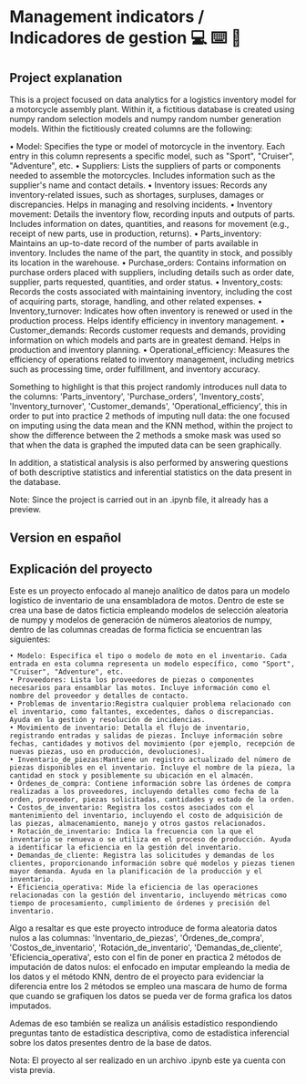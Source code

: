 # Management indicators / Indicadores de gestion :computer: :keyboard: :green_heart:
## Project explanation

This is a project focused on data analytics for a logistics inventory model for a motorcycle assembly plant. Within it, a fictitious database is created using numpy random selection models and numpy random number generation models. Within the fictitiously created columns are the following:

• Model: Specifies the type or model of motorcycle in the inventory. Each entry in this column represents a specific model, such as "Sport", "Cruiser", "Adventure", etc.
• Suppliers: Lists the suppliers of parts or components needed to assemble the motorcycles. Includes information such as the supplier's name and contact details.
• Inventory issues: Records any inventory-related issues, such as shortages, surpluses, damages or discrepancies. Helps in managing and resolving incidents.
• Inventory movement: Details the inventory flow, recording inputs and outputs of parts. Includes information on dates, quantities, and reasons for movement (e.g., receipt of new parts, use in production, returns).
• Parts_inventory: Maintains an up-to-date record of the number of parts available in inventory. Includes the name of the part, the quantity in stock, and possibly its location in the warehouse.
• Purchase_orders: Contains information on purchase orders placed with suppliers, including details such as order date, supplier, parts requested, quantities, and order status.
• Inventory_costs: Records the costs associated with maintaining inventory, including the cost of acquiring parts, storage, handling, and other related expenses.
• Inventory_turnover: Indicates how often inventory is renewed or used in the production process. Helps identify efficiency in inventory management.
• Customer_demands: Records customer requests and demands, providing information on which models and parts are in greatest demand. Helps in production and inventory planning.
• Operational_efficiency: Measures the efficiency of operations related to inventory management, including metrics such as processing time, order fulfillment, and inventory accuracy.

Something to highlight is that this project randomly introduces null data to the columns: 'Parts_inventory', 'Purchase_orders', 'Inventory_costs', 'Inventory_turnover', 'Customer_demands', 'Operational_efficiency', this in order to put into practice 2 methods of imputing null data: the one focused on imputing using the data mean and the KNN method, within the project to show the difference between the 2 methods a smoke mask was used so that when the data is graphed the imputed data can be seen graphically.

In addition, a statistical analysis is also performed by answering questions of both descriptive statistics and inferential statistics on the data present in the database.

Note: Since the project is carried out in an .ipynb file, it already has a preview.


## Version en español
## Explicación del proyecto

Este es un proyecto enfocado al manejo analítico de datos  para un modelo logístico de inventario de una ensambladora de motos. Dentro de este se crea una base de datos ficticia empleando modelos de selección aleatoria de numpy y modelos de generación de números aleatorios de numpy, dentro de las columnas creadas de forma ficticia se encuentran las siguientes:

    • Modelo: Especifica el tipo o modelo de moto en el inventario. Cada entrada en esta columna representa un modelo específico, como "Sport", "Cruiser", "Adventure", etc. 
    • Proveedores: Lista los proveedores de piezas o componentes necesarios para ensamblar las motos. Incluye información como el nombre del proveedor y detalles de contacto. 
    • Problemas de inventario:Registra cualquier problema relacionado con el inventario, como faltantes, excedentes, daños o discrepancias. Ayuda en la gestión y resolución de incidencias. 
    • Movimiento de inventario: Detalla el flujo de inventario, registrando entradas y salidas de piezas. Incluye información sobre fechas, cantidades y motivos del movimiento (por ejemplo, recepción de nuevas piezas, uso en producción, devoluciones). 
    • Inventario_de_piezas:Mantiene un registro actualizado del número de piezas disponibles en el inventario. Incluye el nombre de la pieza, la cantidad en stock y posiblemente su ubicación en el almacén. 
    • Órdenes_de_compra: Contiene información sobre las órdenes de compra realizadas a los proveedores, incluyendo detalles como fecha de la orden, proveedor, piezas solicitadas, cantidades y estado de la orden. 
    • Costos_de_inventario: Registra los costos asociados con el mantenimiento del inventario, incluyendo el costo de adquisición de las piezas, almacenamiento, manejo y otros gastos relacionados. 
    • Rotación_de_inventario: Indica la frecuencia con la que el inventario se renueva o se utiliza en el proceso de producción. Ayuda a identificar la eficiencia en la gestión del inventario. 
    • Demandas_de_cliente: Registra las solicitudes y demandas de los clientes, proporcionando información sobre qué modelos y piezas tienen mayor demanda. Ayuda en la planificación de la producción y el inventario. 
    • Eficiencia_operativa: Mide la eficiencia de las operaciones relacionadas con la gestión del inventario, incluyendo métricas como tiempo de procesamiento, cumplimiento de órdenes y precisión del inventario. 

Algo a resaltar es que este proyecto introduce de forma aleatoria datos nulos a las columnas: 'Inventario_de_piezas', 'Órdenes_de_compra', 'Costos_de_inventario', 'Rotación_de_inventario', 'Demandas_de_cliente', 'Eficiencia_operativa', esto con el fin de poner en practica 2 métodos de imputación de datos nulos: el enfocado en imputar empleando la media de los datos y el método KNN, dentro de el proyecto para evidenciar la diferencia entre los 2 métodos se empleo una mascara de humo de forma que cuando se grafiquen los datos se pueda ver de forma grafica los datos imputados.


Ademas de eso también se realiza un análisis estadístico respondiendo preguntas tanto de estadística descriptiva, como de estadística inferencial sobre los datos presentes dentro de la base de datos.

Nota: El proyecto al ser realizado en un archivo .ipynb este ya cuenta con vista previa.
